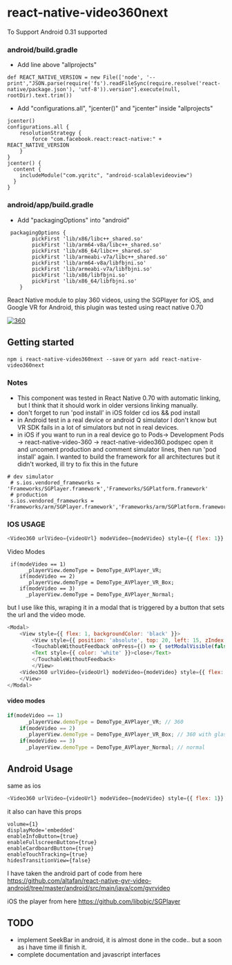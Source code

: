 # react-native-video360next

To Support Android 0.31 supported
### android/build.gradle
- Add line above "allprojects"
```
def REACT_NATIVE_VERSION = new File(['node', '--print',"JSON.parse(require('fs').readFileSync(require.resolve('react-native/package.json'), 'utf-8')).version"].execute(null, rootDir).text.trim())
```

- Add "configurations.all", "jcenter()" and "jcenter" inside "allprojects"
```
jcenter() 
configurations.all {
    resolutionStrategy {
        force "com.facebook.react:react-native:" + REACT_NATIVE_VERSION 
    }
}
jcenter() {
  content {
    includeModule("com.yqritc", "android-scalablevideoview")
  }
}
```

### android/app/build.gradle 
- Add "packagingOptions" into "android"
```
 packagingOptions {
        pickFirst 'lib/x86/libc++_shared.so'
        pickFirst 'lib/arm64-v8a/libc++_shared.so'
        pickFirst 'lib/x86_64/libc++_shared.so'
        pickFirst 'lib/armeabi-v7a/libc++_shared.so'
        pickFirst 'lib/arm64-v8a/libfbjni.so'
        pickFirst 'lib/armeabi-v7a/libfbjni.so'
        pickFirst 'lib/x86/libfbjni.so'
        pickFirst 'lib/x86_64/libfbjni.so'
    }
```

React Native module to play 360 videos, using the SGPlayer for iOS, and Google VR for Android, this plugin was tested using react native 0.70

[![360](https://raw.githubusercontent.com/Rohit687/react-native-video360next/master/360.png "360")](https://raw.githubusercontent.com/Rohit687/react-native-video360next/master/360.png "360")

## Getting started
`npm i react-native-video360next --save`
or
`yarn add react-native-video360next`

### Notes
- This component was tested in React Native 0.70 with automatic linking, but I think that it should work in older versions linking manually.
- don't forget to run 'pod install' in iOS folder
	cd ios && pod install
- in Android test in a real device or android Q simulator I don't know but VR SDK fails in a lot of simulators but not in real devices.
- in iOS if you want to run in a real device go to Pods-> Development Pods -> react-native-video-360 -> react-native-video360.podspec open it and uncoment production and comment simulator lines, then run 'pod install' again. I wanted to build the framework for all architectures but it didn't worked, ill try to fix this in the future

```
# dev simulator
 # s.ios.vendored_frameworks = 'Frameworks/SGPlayer.framework','Frameworks/SGPlatform.framework'
 # production
 s.ios.vendored_frameworks = 'Frameworks/arm/SGPlayer.framework','Frameworks/arm/SGPlatform.framework'
```
### IOS USAGE
```javascript
<Video360 urlVideo={videoUrl} modeVideo={modeVideo} style={{ flex: 1}} />
```
Video Modes
```
 if(modeVideo == 1)
      _playerView.demoType = DemoType_AVPlayer_VR;
    if(modeVideo == 2)
      _playerView.demoType = DemoType_AVPlayer_VR_Box;
    if(modeVideo == 3)
      _playerView.demoType = DemoType_AVPlayer_Normal;
```
but I use like this, wraping it in a modal that is  triggered by a button that sets the url and the video mode.

```javascript
<Modal>
	<View style={{ flex: 1, backgroundColor: 'black' }}>
		<View style={{ position: 'absolute', top: 20, left: 15, zIndex: 10 }}>
		<TouchableWithoutFeedback onPress={() => { setModalVisible(false)}}>
		<Text style={{ color: 'white' }}>close</Text>
		</TouchableWithoutFeedback>
		</View>
	<Video360 urlVideo={videoUrl} modeVideo={modeVideo} style={{ flex: 1}} />
	</View>
</Modal>

```
#### video modes
```javascript
if(modeVideo == 1)
      _playerView.demoType = DemoType_AVPlayer_VR; // 360
    if(modeVideo == 2)
      _playerView.demoType = DemoType_AVPlayer_VR_Box; // 360 with glases
    if(modeVideo == 3)
      _playerView.demoType = DemoType_AVPlayer_Normal; // normal
```
## Android Usage
same as ios
```javascript
<Video360 urlVideo={videoUrl} modeVideo={modeVideo} style={{ flex: 1}} />
```
it also can have this props
```
volume={1}
displayMode='embedded'
enableInfoButton={true}
enableFullscreenButton={true}
enableCardboardButton={true}
enableTouchTracking={true}
hidesTransitionView={false}
```
I have taken the android part of code from here
https://github.com/altafan/react-native-gvr-video-android/tree/master/android/src/main/java/com/gvrvideo

iOS the player from here
https://github.com/libobjc/SGPlayer


## TODO

- implement SeekBar in android, it is almost done in the code.. but a soon as i have time ill finish it.
- complete documentation and javascript interfaces

